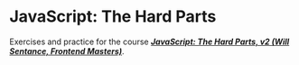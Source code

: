 ﻿# JavaScript: The Hard Parts

Exercises and practice for the course [**_JavaScript: The Hard Parts, v2 (Will Sentance, Frontend Masters)_**](https://frontendmasters.com/courses/javascript-hard-parts-v2/). <br> 


